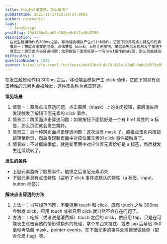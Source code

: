 ```yaml
---
title: 什么是点击穿透，怎么解决？
pubDatetime: 2021-11-17T22:24:54.000Z
author: caorushizi
tags:
  - JavaScript
postSlug: 25a143ba5aa0fe188ee6c6f1e46d8700
description: >-
  在发生触摸动作约300ms之后，移动端会模拟产生click动作，它底下的具有点击特性的元素也会被触发，这种现象称为点击穿透。 常见场景
  情景一：蒙层点击穿透问题，点击蒙层（mask）上的关闭按钮，蒙层消失后发现触发了按钮下面元素的click事件。
  情景二：跨页面点击穿透问题：如果按钮下面恰好是一个有href属性的a标签，那么页面就会发生跳转。 情景三：另一种跨页面点击穿透问题：这次没有mask了，
difficulty: 3
questionNumber: 1547
source: https://fe.ecool.fun/topic/eb451be3-dc88-481c-b8a8-da6c8d278e95
---
```


在发生触摸动作约 300ms 之后，移动端会模拟产生 click 动作，它底下的具有点击特性的元素也会被触发，这种现象称为点击穿透。

**常见场景**

1. 情景一：蒙层点击穿透问题，点击蒙层（mask）上的关闭按钮，蒙层消失后发现触发了按钮下面元素的 click 事件。
2. 情景二：跨页面点击穿透问题：如果按钮下面恰好是一个有 href 属性的 a 标签，那么页面就会发生跳转。
3. 情景三：另一种跨页面点击穿透问题：这次没有 mask 了，直接点击页内按钮跳转至新页，然后发现新页面中对应位置元素的 click 事件被触发了。
4. 情景四：不过概率很低，就是新页面中对应位置元素恰好是 a 标签，然后就发生连续跳转了。

**发生的条件**

- 上层元素监听了触摸事件，触摸之后该层元素消失
- 下层元素具有点击特性（监听了 click 事件或默认的特性（a 标签、input、button 标签））

**解决点击穿透的方法**

1. 方法一：书写规范问题，不要混用 touch 和 click。既然 touch 之后 300ms 会触发 click，只用 touch 或者只用 click 就自然不会存在问题了。
2. 方法二：吃掉（或者说是消费掉）touch 之后的 click，依旧用 tap，只是在可能发生点击穿透的情形做额外的处理，拿个东西来挡住、或者 tap 后延迟 350 毫秒再隐藏 mask、pointer-events、在下面元素的事件处理器里做检测（配合全局 flag）等。
